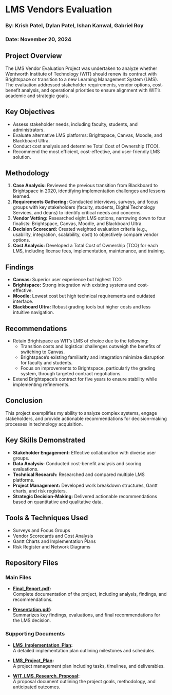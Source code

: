 # LMS Vendors Evaluation

### By: Krish Patel, Dylan Patel, Ishan Kanwal, Gabriel Roy  
### Date: November 20, 2024  

## Project Overview
The LMS Vendor Evaluation Project was undertaken to analyze whether Wentworth Institute of Technology (WIT) should renew its contract with Brightspace or transition to a new Learning Management System (LMS). The evaluation addressed stakeholder requirements, vendor options, cost-benefit analysis, and operational priorities to ensure alignment with WIT’s academic and strategic goals.

## Key Objectives
- Assess stakeholder needs, including faculty, students, and administrators.  
- Evaluate alternative LMS platforms: Brightspace, Canvas, Moodle, and Blackboard Ultra.  
- Conduct cost analysis and determine Total Cost of Ownership (TCO).  
- Recommend the most efficient, cost-effective, and user-friendly LMS solution.  

## Methodology
1. **Case Analysis:** Reviewed the previous transition from Blackboard to Brightspace in 2020, identifying implementation challenges and lessons learned.  
2. **Requirements Gathering:** Conducted interviews, surveys, and focus groups with key stakeholders (faculty, students, Digital Technology Services, and deans) to identify critical needs and concerns.
3. **Vendor Vetting:** Researched eight LMS options, narrowing down to four finalists: Brightspace, Canvas, Moodle, and Blackboard Ultra.
4. **Decision Scorecard:** Created weighted evaluation criteria (e.g., usability, integration, scalability, cost) to objectively compare vendor options.
5. **Cost Analysis:** Developed a Total Cost of Ownership (TCO) for each LMS, including license fees, implementation, maintenance, and training.  

## Findings
- **Canvas:** Superior user experience but highest TCO.  
- **Brightspace:** Strong integration with existing systems and cost-effective.  
- **Moodle:** Lowest cost but high technical requirements and outdated interface.  
- **Blackboard Ultra:** Robust grading tools but higher costs and less intuitive navigation.  

## Recommendations
- Retain Brightspace as WIT’s LMS of choice due to the following:  
  - Transition costs and logistical challenges outweigh the benefits of switching to Canvas.  
  - Brightspace’s existing familiarity and integration minimize disruption for faculty and students.  
  - Focus on improvements to Brightspace, particularly the grading system, through targeted contract negotiations.  
- Extend Brightspace’s contract for five years to ensure stability while implementing refinements.

## Conclusion
This project exemplifies my ability to analyze complex systems, engage stakeholders, and provide actionable recommendations for decision-making processes in technology acquisition.

## Key Skills Demonstrated
- **Stakeholder Engagement:** Effective collaboration with diverse user groups.  
- **Data Analysis:** Conducted cost-benefit analysis and scoring evaluations.  
- **Technical Research:** Researched and compared multiple LMS platforms.  
- **Project Management:** Developed work breakdown structures, Gantt charts, and risk registers.  
- **Strategic Decision-Making:** Delivered actionable recommendations based on quantitative and qualitative data.  

## Tools & Techniques Used
- Surveys and Focus Groups  
- Vendor Scorecards and Cost Analysis  
- Gantt Charts and Implementation Plans  
- Risk Register and Network Diagrams  

## Repository Files

### Main Files
- **[Final_Report.pdf](https://github.com/patelk1833/LMS-Vendors-Evaluation/blob/main/LMS_Evaluation_Final_Report.pdf):**  
  Complete documentation of the project, including analysis, findings, and recommendations.

- **[Presentation.pdf](https://github.com/patelk1833/LMS-Vendors-Evaluation/blob/main/LMS_Evaluation_Presentation.pdf):**  
  Summarizes key findings, evaluations, and final recommendations for the LMS decision.

### Supporting Documents
- **[LMS_Implementation_Plan](https://github.com/patelk1833/LMS-Vendors-Evaluation/tree/main/Supporting%20Documents):**  
  A detailed implementation plan outlining milestones and schedules.

- **[LMS_Project_Plan](https://github.com/patelk1833/LMS-Vendors-Evaluation/tree/main/Supporting%20Documents):**  
  A project management plan including tasks, timelines, and deliverables.

- **[WIT_LMS_Research_Proposal](https://github.com/patelk1833/LMS-Vendors-Evaluation/tree/main/Supporting%20Documents):**  
  A proposal document outlining the project goals, methodology, and anticipated outcomes.



